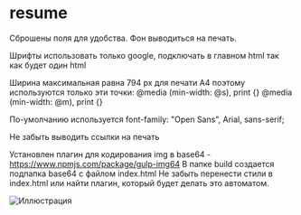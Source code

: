 # resume
Сброшены поля для удобства. Фон выводиться на печать.

Шрифты использовать только google, подключать в главном html так как будет один html 

Ширина максимальная равна 794 px для печати А4
поэтому используются только эти точки:
@media (min-width: @s), print {} 
@media (min-width: @m), print {} 

По-умолчанию используется font-family: "Open Sans", Arial, sans-serif;

Не забыть выводить ссылки на печать

Установлен плагин для кодирования img в base64 - https://www.npmjs.com/package/gulp-img64
В папке build создается подпапка base64 с файлом index.html
Не забыть перенести стили в index.html или найти плагин, который будет делать это автоматом.

![Иллюстрация](https://github.com/barrum/kp-oknarosta/raw/ma/_src/img/all-optim.png)
